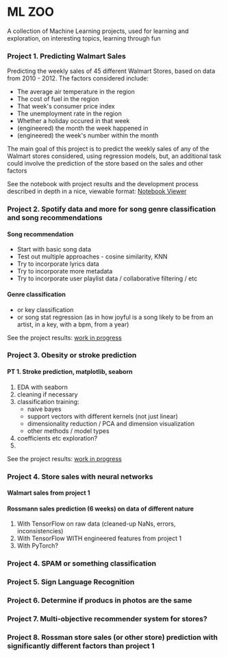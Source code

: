 # ML ZOO

A collection of Machine Learning projects, used for learning and exploration, on interesting topics, learning through fun

### Project 1. Predicting Walmart Sales

Predicting the weekly sales of 45 different Walmart Stores, based on data from 2010 - 2012.
The factors considered include:
* The average air temperature in the region
* The cost of fuel in the region
* That week's consumer price index
* The unemployment rate in the region
* Whether a holiday occured in that week
* (engineered) the month the week happened in
* (engineered) the week's number within the month

The main goal of this project is to predict the weekly sales of any of the Walmart stores considered, using regression models, but, an additional task could involve the prediction of the store based on the sales and other factors

See the notebook with project results and the development process described in depth in a nice, viewable format: [Notebook Viewer](https://kakackle.github.io/ml_zoo/predicting_walmart_sales.html)


### Project 2. Spotify data and more for song genre classification and song recommendations
#### Song recommendation
* Start with basic song data
* Test out multiple approaches - cosine similarity, KNN
* Try to incorporate lyrics data
* Try to incorporate more metadata
* Try to incorporate user playlist data / collaborative filtering / etc

#### Genre classification
* or key classification
* or song stat regression (as in how joyful is a song likely to be from an artist, in a key, with a bpm, from a year)

See the project results: [work in progress](https://kakackle.github.io/ml_zoo/song_recommender.html)


### Project 3. Obesity or stroke prediction
#### PT 1. Stroke prediction, matplotlib, seaborn
1. EDA with seaborn
2. cleaning if necessary
3. classification training:
    * naive bayes
    * support vectors with different kernels (not just linear)
    * dimensionality reduction / PCA and dimension visualization
    * other methods / model types
4. coefficients etc exploration?
5. 

See the project results: [work in progress](https://kakackle.github.io/ml_zoo/stroke_prediction.html)

### Project 4. Store sales with neural networks
#### Walmart sales from project 1
#### Rossmann sales prediction (6 weeks) on data of different nature
1. With TensorFlow on raw data (cleaned-up NaNs, errors, inconsistencies)
2. With TensorFlow WITH engineered features from project 1
3. With PyTorch?


### Project 4. SPAM or something classification

### Project 5. Sign Language Recognition

### Project 6. Determine if producs in photos are the same

### Project 7. Multi-objective recommender system for stores?

### Project 8. Rossman store sales (or other store) prediction with significantly different factors than project 1
